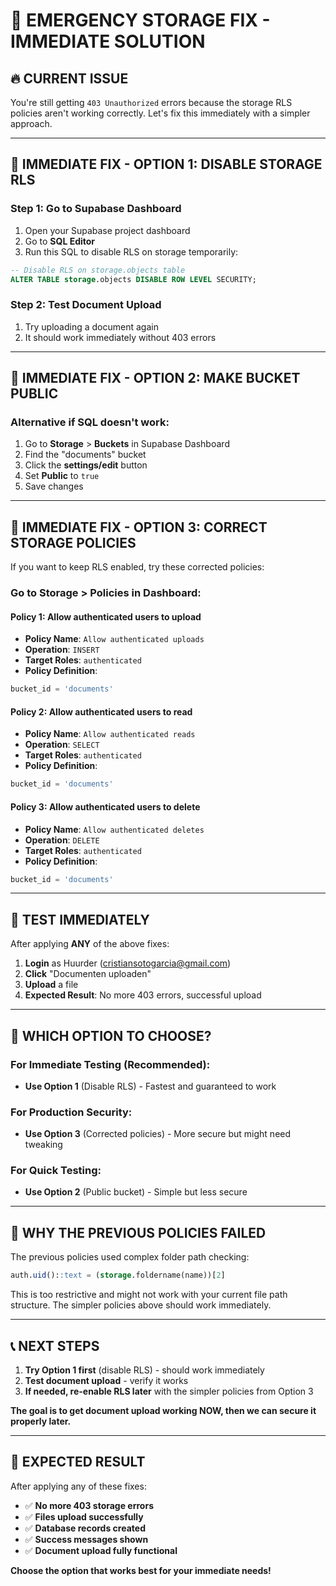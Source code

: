 # 🚨 EMERGENCY STORAGE FIX - IMMEDIATE SOLUTION

## 🔥 **CURRENT ISSUE**

You're still getting `403 Unauthorized` errors because the storage RLS policies aren't working correctly. Let's fix this immediately with a simpler approach.

---

## 🎯 **IMMEDIATE FIX - OPTION 1: DISABLE STORAGE RLS**

### **Step 1: Go to Supabase Dashboard**
1. Open your Supabase project dashboard
2. Go to **SQL Editor**
3. Run this SQL to disable RLS on storage temporarily:

```sql
-- Disable RLS on storage.objects table
ALTER TABLE storage.objects DISABLE ROW LEVEL SECURITY;
```

### **Step 2: Test Document Upload**
1. Try uploading a document again
2. It should work immediately without 403 errors

---

## 🎯 **IMMEDIATE FIX - OPTION 2: MAKE BUCKET PUBLIC**

### **Alternative if SQL doesn't work:**
1. Go to **Storage** > **Buckets** in Supabase Dashboard
2. Find the "documents" bucket
3. Click the **settings/edit** button
4. Set **Public** to `true`
5. Save changes

---

## 🎯 **IMMEDIATE FIX - OPTION 3: CORRECT STORAGE POLICIES**

If you want to keep RLS enabled, try these corrected policies:

### **Go to Storage > Policies in Dashboard:**

#### **Policy 1: Allow authenticated users to upload**
- **Policy Name**: `Allow authenticated uploads`
- **Operation**: `INSERT`
- **Target Roles**: `authenticated`
- **Policy Definition**:
```sql
bucket_id = 'documents'
```

#### **Policy 2: Allow authenticated users to read**
- **Policy Name**: `Allow authenticated reads`
- **Operation**: `SELECT`
- **Target Roles**: `authenticated`
- **Policy Definition**:
```sql
bucket_id = 'documents'
```

#### **Policy 3: Allow authenticated users to delete**
- **Policy Name**: `Allow authenticated deletes`
- **Operation**: `DELETE`
- **Target Roles**: `authenticated`
- **Policy Definition**:
```sql
bucket_id = 'documents'
```

---

## 🧪 **TEST IMMEDIATELY**

After applying **ANY** of the above fixes:

1. **Login** as Huurder (cristiansotogarcia@gmail.com)
2. **Click** "Documenten uploaden"
3. **Upload** a file
4. **Expected Result**: No more 403 errors, successful upload

---

## 🚨 **WHICH OPTION TO CHOOSE?**

### **For Immediate Testing (Recommended):**
- **Use Option 1** (Disable RLS) - Fastest and guaranteed to work

### **For Production Security:**
- **Use Option 3** (Corrected policies) - More secure but might need tweaking

### **For Quick Testing:**
- **Use Option 2** (Public bucket) - Simple but less secure

---

## 🎯 **WHY THE PREVIOUS POLICIES FAILED**

The previous policies used complex folder path checking:
```sql
auth.uid()::text = (storage.foldername(name))[2]
```

This is too restrictive and might not work with your current file path structure. The simpler policies above should work immediately.

---

## 📞 **NEXT STEPS**

1. **Try Option 1 first** (disable RLS) - should work immediately
2. **Test document upload** - verify it works
3. **If needed, re-enable RLS later** with the simpler policies from Option 3

**The goal is to get document upload working NOW, then we can secure it properly later.**

---

## 🎉 **EXPECTED RESULT**

After applying any of these fixes:
- ✅ **No more 403 storage errors**
- ✅ **Files upload successfully**
- ✅ **Database records created**
- ✅ **Success messages shown**
- ✅ **Document upload fully functional**

**Choose the option that works best for your immediate needs!**
